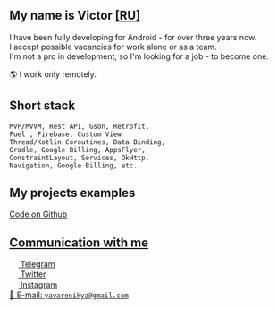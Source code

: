 ## My name is Victor <a href="https://github.com/kotleni/kotleni/edit/master/ANDROID.md">[RU]</a>

I have been fully developing for Android - for over three years now. <br>
I accept possible vacancies for work alone or as a team. <br>
I'm not a pro in development, so I'm looking for a job - to become one.

🌎 I work only remotely.

## Short stack
```
MVP/MVVM, Rest API, Gson, Retrofit,
Fuel , Firebase, Custom View
Thread/Kotlin Coroutines, Data Binding,
Gradle, Google Billing, AppsFlyer,
ConstraintLayout, Services, OkHttp,
Navigation, Google Billing, etc.
```

## My projects examples
<a href="https://github.com/kotleni/code-android">Code on Github</code><br>

## Communication with me
<a href="https://t.me/kotleni"><img src="https://upload.wikimedia.org/wikipedia/commons/thumb/8/82/Telegram_logo.svg/768px-Telegram_logo.svg.png" width=16 height=16 align="center" /> Telegram</a><br>
<a href="https://twitter.com/kotleni_"><img src="https://upload.wikimedia.org/wikipedia/ru/thumb/9/9f/Twitter_bird_logo_2012.svg/99px-Twitter_bird_logo_2012.svg.png" width=16 height=16 align="center" /> Twitter</a><br>
<a href="https://instagram.com/kotleni.ph"><img src="https://upload.wikimedia.org/wikipedia/commons/thumb/e/e7/Instagram_logo_2016.svg/768px-Instagram_logo_2016.svg.png" width=16 height=16 align="center" /> Instagram</a><br>
<a href="mailto:yavarenikya@gmail.com">📩 E-mail: `yavarenikya@gmail.com`</a><br>
